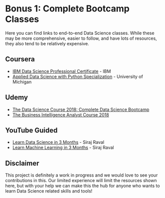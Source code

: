 # Bonus 1: Complete Bootcamp Classes

Here you can find links to end-to-end Data Science classes. While these may be more comprehensive, easier to follow, and have lots of resources, they also tend to be relatively expensive.

## Coursera
- [IBM Data Science Professional Certificate](https://www.coursera.org/specializations/ibm-data-science-professional-certificate) - IBM
- [Applied Data Science with Python Specialization](https://www.coursera.org/specializations/data-science-python) - University of Michigan

## Udemy
- [The Data Science Course 2018: Complete Data Science Bootcamp](https://www.udemy.com/the-data-science-course-complete-data-science-bootcamp/)  
- [The Business Intelligence Analyst Course 2018](https://www.udemy.com/the-business-intelligence-analyst-course-2018/?fbclid=IwAR0yILoZrHoIGpaUAtEFQUt8WKztIivfNC_1fgs24F_SeNldizkEeumBwnQ)

## YouTube Guided
- [Learn Data Science in 3 Months](https://www.youtube.com/watch?v=9rDhY1P3YLA) - Siraj Raval
- [Learn Machine Learning in 3 Months](https://www.youtube.com/watch?v=Cr6VqTRO1v0&t=91s) - Siraj Raval

## Disclaimer

This project is definitely a work in progress and we would love to see your contributions in this. Our limited experience will limit the resources shown here, but with your help we can make this the hub for anyone who wants to learn Data Science related skills and tools!
